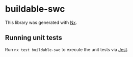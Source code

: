 # buildable-swc

This library was generated with [Nx](https://nx.dev).

## Running unit tests

Run `nx test buildable-swc` to execute the unit tests via [Jest](https://jestjs.io).
